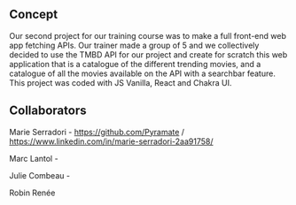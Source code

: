 ## Concept

Our second project for our training course was to make a full front-end web app fetching APIs. Our trainer made a group of 5 and we collectively decided to use the TMBD API for our project and create for scratch this web application that is a catalogue of the different trending movies, and a catalogue of all the movies available on the API with a searchbar feature. 
This project was coded with JS Vanilla, React and Chakra UI. 

## Collaborators 

Marie Serradori - https://github.com/Pyramate / https://www.linkedin.com/in/marie-serradori-2aa91758/

Marc Lantol - 

Julie Combeau - 

Robin Renée 
